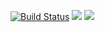 [![Build Status](https://travis-ci.org/Zeavee/Run0rD1e.svg?branch=master)](https://travis-ci.org/your-id/your-repo)
<a href="https://codeclimate.com/github/Zeavee/Run0rD1e/maintainability"><img src="https://api.codeclimate.com/v1/badges/db0709c287ad50e9a072/maintainability" /></a>
<a href="https://codeclimate.com/github/Zeavee/Run0rD1e/test_coverage"><img src="https://api.codeclimate.com/v1/badges/db0709c287ad50e9a072/test_coverage" /></a>